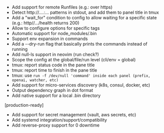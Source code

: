 - Add support for remote Runfiles (e.g.: over https)
- Detect http://....:... patterns in stdout, and add them to panel title in tmux
- Add a "wait_for" condition to config to allow waiting for a specific state (e.g.: http//.../health
  returns 200)
- Allow to configure options for specific tags
- Automatic support for node_modules/.bin
- Support env expansion in commands
- Add a --dry-run flag that basically prints the commands instead of running
- Add null-ls support in neovim (run check?)
- Scope the config at the global/file/run level (cli/env = global)
- tmux: report status code in the pane title
- tmux: report time to finish in the pane title
- tmux: use `run -f /dev/null 'command' inside each panel (prefix, openai, watcher, etc)`
- Add support for micro-services discovery (k8s, consul, docker, etc)
- Output dependency graph in dot format
- Add native support for a local .bin directory

[production-ready]

- Add support for secret management (vault, aws secrets, etc)
- Add systemd integration/support/compatibility
- Add reverse-proxy support for 0 downtime
